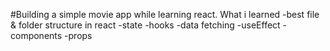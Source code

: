 #Building a simple movie app while learning react.
What i learned
-best file & folder structure in react
-state
-hooks
-data fetching
-useEffect
-components
-props